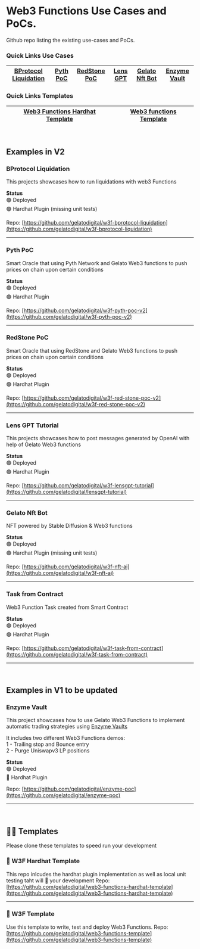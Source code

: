 # Web3 Functions Use Cases and PoCs.

Github repo listing the existing use-cases and PoCs.

### Quick Links Use Cases
[BProtocol Liquidation](https://github.com/gelatodigital/w3f-bprotocol-liquidation) | [Pyth PoC](https://github.com/gelatodigital/w3f-pyth-poc-v2) | [RedStone PoC](https://github.com/gelatodigital/w3f-red-stone-poc-v2) | [Lens GPT](https://github.com/gelatodigital/w3f-lensgpt-tutorial) | [Gelato Nft Bot](https://github.com/gelatodigital/w3f-nft-ai)  | [Enzyme Vault](https://github.com/gelatodigital/enzyme-poc) 
|---|---|---|---|---|---|

### Quick Links Templates
[Web3 Functions Hardhat Template](https://github.com/gelatodigital/web3-functions-hardhat-template) | [Web3 functions Template](https://github.com/gelatodigital/web3-functions-template) 
|---|---|


&nbsp;  

## Examples in V2

### BProtocol Liquidation
This projects showcases how to run liquidations with web3 Functions&nbsp; 

**Status**&nbsp;  
🟢 Deployed&nbsp;  
🟢 Hardhat Plugin (missing unit tests)

Repo: [https://github.com/gelatodigital/w3f-bprotocol-liquidation](https://github.com/gelatodigital/w3f-bprotocol-liquidation)

---

### Pyth PoC
Smart Oracle that using Pyth Network and Gelato Web3 functions to push prices on chain upon certain conditions&nbsp; 

**Status**&nbsp;  
🟢 Deployed&nbsp;  
🟢 Hardhat Plugin

Repo: [https://github.com/gelatodigital/w3f-pyth-poc-v2](https://github.com/gelatodigital/w3f-pyth-poc-v2)

---

### RedStone PoC
Smart Oracle that using RedStone and Gelato Web3 functions to push prices on chain upon certain conditions&nbsp; 

**Status**&nbsp;  
🟢 Deployed&nbsp;  
🟢 Hardhat Plugin

Repo: [https://github.com/gelatodigital/w3f-red-stone-poc-v2](https://github.com/gelatodigital/w3f-red-stone-poc-v2)

---

### Lens GPT Tutorial
This projects showcases how to post messages generated by OpenAI with help of Gelato Web3 functions&nbsp;  

**Status**&nbsp;  
🟢 Deployed&nbsp;  
🟢 Hardhat Plugin

Repo: [https://github.com/gelatodigital/w3f-lensgpt-tutorial](https://github.com/gelatodigital/lensgpt-tutorial)

---

### Gelato Nft Bot
NFT powered by Stable Diffusion & Web3 functions&nbsp; 

**Status**&nbsp;  
🟢 Deployed&nbsp;  
🟢 Hardhat Plugin (missing unit tests)

Repo: [https://github.com/gelatodigital/w3f-nft-ai](https://github.com/gelatodigital/w3f-nft-ai)

---

### Task from Contract
Web3 Function Task created from Smart Contract&nbsp; 

**Status**&nbsp;  
🟢 Deployed&nbsp;  
🟢 Hardhat Plugin

Repo: [https://github.com/gelatodigital/w3f-task-from-contract](https://github.com/gelatodigital/w3f-task-from-contract)

---

&nbsp;  
## Examples in V1 to be updated

### Enzyme Vault
This project showcases how to use Gelato Web3 Functions to implement automatic trading strategies using [Enzyme Vaults](https://enzyme.finance/)

It includes two different Web3 Functions demos:&nbsp;   
1 - Trailing stop and Bounce entry&nbsp;  
2 - Purge Uniswapv3 LP positions

**Status**&nbsp;  
🟢 Deployed&nbsp;  
🔴 Hardhat Plugin 

Repo: [https://github.com/gelatodigital/enzyme-poc](https://github.com/gelatodigital/enzyme-poc)

---
&nbsp; 
## 🏄‍♂️ Templates
Please clone these templates to speed run your development


### 👷‍ W3F Hardhat Template
This repo inlcudes the hardhat plugin implementation as well as local unit testing taht will 🚀 your development
Repo: [https://github.com/gelatodigital/web3-functions-hardhat-template](https://github.com/gelatodigital/web3-functions-hardhat-template)  

---------

### 🔭 W3F Template
Use this template to write, test and deploy Web3 Functions.
Repo: [https://github.com/gelatodigital/web3-functions-template](https://github.com/gelatodigital/web3-functions-template)